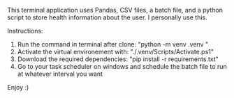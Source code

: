 This terminal application uses Pandas, CSV files, a batch file, and a python script to store health information about the user. I personally use this.

Instructions:

1. Run the command in terminal after clone: "python -m venv .venv "
2. Activate the virtual environement with: "./.venv/Scripts/Activate.ps1"
3. Download the required dependencies: "pip install -r requirements.txt"
4. Go to your task scheduler on windows and schedule the batch file to run at whatever interval you want

Enjoy :)